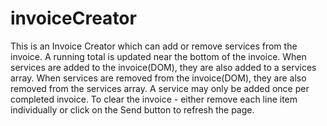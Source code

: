 # invoiceCreator

This is an Invoice Creator which can add or remove services from the invoice.   A running total is updated near the bottom of the invoice.   When services are added to the invoice(DOM), they are also added to a services array.   When services are removed from the invoice(DOM), they are also removed from the services array.   A service may only be added once per completed invoice.   To clear the invoice - either remove each line item individually or click on the Send button to refresh the page.
 
